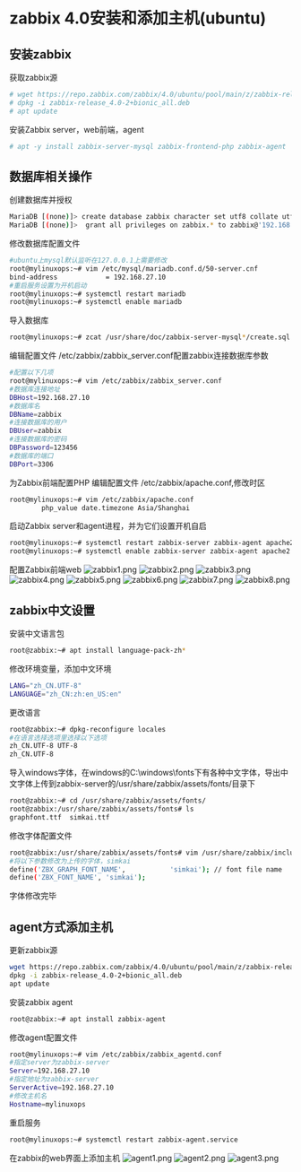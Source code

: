# zabbix 4.0安装和添加主机(ubuntu)
## 安装zabbix
获取zabbix源
```bash
# wget https://repo.zabbix.com/zabbix/4.0/ubuntu/pool/main/z/zabbix-release/zabbix-release_4.0-2+bionic_all.deb
# dpkg -i zabbix-release_4.0-2+bionic_all.deb
# apt update
```
安装Zabbix server，web前端，agent
```bash
# apt -y install zabbix-server-mysql zabbix-frontend-php zabbix-agent
```
## 数据库相关操作
创建数据库并授权
```bash
MariaDB [(none)]> create database zabbix character set utf8 collate utf8_bin;
MariaDB [(none)]>  grant all privileges on zabbix.* to zabbix@'192.168.27.%' identified by '123456';
```
修改数据库配置文件
```bash
#ubuntu上mysql默认监听在127.0.0.1上需要修改
root@mylinuxops:~# vim /etc/mysql/mariadb.conf.d/50-server.cnf
bind-address            = 192.168.27.10
#重启服务设置为开机启动
root@mylinuxops:~# systemctl restart mariadb
root@mylinuxops:~# systemctl enable mariadb
```
导入数据库
```bash
root@mylinuxops:~# zcat /usr/share/doc/zabbix-server-mysql*/create.sql.gz | mysql -uzabbix -p123456 -h192.168.27.10 zabbix
```
编辑配置文件 /etc/zabbix/zabbix_server.conf配置zabbix连接数据库参数
```bash
#配置以下几项
root@mylinuxops:~# vim /etc/zabbix/zabbix_server.conf
#数据库连接地址
DBHost=192.168.27.10
#数据库名
DBName=zabbix
#连接数据库的用户
DBUser=zabbix
#连接数据库的密码
DBPassword=123456
#数据库的端口
DBPort=3306
```
为Zabbix前端配置PHP
编辑配置文件 /etc/zabbix/apache.conf,修改时区
```bash
root@mylinuxops:~# vim /etc/zabbix/apache.conf 
        php_value date.timezone Asia/Shanghai
```
启动Zabbix server和agent进程，并为它们设置开机自启
```bash
root@mylinuxops:~# systemctl restart zabbix-server zabbix-agent apache2
root@mylinuxops:~# systemctl enable zabbix-server zabbix-agent apache2
```
配置Zabbix前端web
![zabbix1.png](zabbix1.png)
![zabbix2.png](zabbix2.png)
![zabbix3.png](zabbix3.png)
![zabbix4.png](zabbix4.png)
![zabbix5.png](zabbix5.png)
![zabbix6.png](zabbix6.png)
![zabbix7.png](zabbix7.png)
![zabbix8.png](zabbix8.png)
## zabbix中文设置
安装中文语言包
```bash
root@zabbix:~# apt install language-pack-zh*
```
修改环境变量，添加中文环境
```bash
LANG="zh_CN.UTF-8"
LANGUAGE="zh_CN:zh:en_US:en"
```
更改语言
```bash
root@zabbix:~# dpkg-reconfigure locales
#在语言选择选项里选择以下选项
zh_CN.UTF-8 UTF-8
zh_CN.UTF-8
```
导入windows字体，在windows的C:\windows\fonts下有各种中文字体，导出中文字体上传到zabbix-server的/usr/share/zabbix/assets/fonts/目录下
```bash
root@zabbix:~# cd /usr/share/zabbix/assets/fonts/
root@zabbix:/usr/share/zabbix/assets/fonts# ls
graphfont.ttf  simkai.ttf
```
修改字体配置文件
```bash
root@zabbix:/usr/share/zabbix/assets/fonts# vim /usr/share/zabbix/include/defines.inc.php 
#将以下参数修改为上传的字体，simkai
define('ZBX_GRAPH_FONT_NAME',           'simkai'); // font file name
define('ZBX_FONT_NAME', 'simkai');
```
字体修改完毕
## agent方式添加主机
更新zabbix源
```bash
wget https://repo.zabbix.com/zabbix/4.0/ubuntu/pool/main/z/zabbix-release/zabbix-release_4.0-2+bionic_all.deb
dpkg -i zabbix-release_4.0-2+bionic_all.deb
apt update
```
安装zabbix agent
```bash
root@zabbix:~# apt install zabbix-agent
```
修改agent配置文件
```bash
root@mylinuxops:~# vim /etc/zabbix/zabbix_agentd.conf 
#指定server为zabbix-server
Server=192.168.27.10
#指定地址为zabbix-server
ServerActive=192.168.27.10
#修改主机名
Hostname=mylinuxops
```
重启服务
```bash
root@mylinuxops:~# systemctl restart zabbix-agent.service 
```
在zabbix的web界面上添加主机
![agent1.png](agent1.png)
![agent2.png](agent2.png)
![agent3.png](agent3.png)